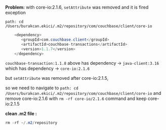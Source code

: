 **Problem:** with core-io:2.1.6, `setAttribute` was removed and it is fired exception

`path: cd /Users/burakcan.ekici/.m2/repository/com/couchbase/client/core-io`

```java
    <dependency>
       <groupId>com.couchbase.client</groupId>
       <artifactId>couchbase-transactions</artifactId>
       <version>1.1.7</version>
    </dependency>
```

`couchbase-transaction:1.1.8` above has dependency ->  `java-client:3.16` which has dependency ->  `core-io:2.1.6`

but `setAttribute` was removed after core-io:2.1.5,

so we need to navigate to `path: cd /Users/burakcan.ekici/.m2/repository/com/couchbase/client/core-io` and remove core-io:2.1.6 with `rm -rf core-io/2.1.6` command and keep core-io:2.1.5

**clean .m2 file :**
```java
rm -rf ~/.m2/repository
```

